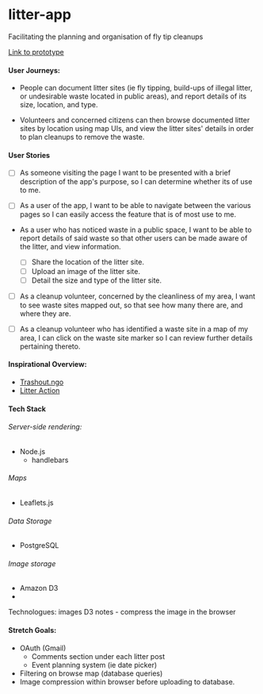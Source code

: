 # litter-app
Facilitating the planning and organisation of fly tip cleanups

[Link to prototype](https://github.com/JWLD/litter-locator)

#### User Journeys:

- People can document litter sites (ie fly tipping, build-ups of illegal litter, or undesirable waste located in public areas), and report details of its size, location, and type.

- Volunteers and concerned citizens can then browse documented litter sites by location using map UIs, and view the litter sites' details in order to plan cleanups to remove the waste.

#### User Stories
- [ ] As someone visiting the page I want to be presented with a brief description of the app's purpose, so I can determine whether its of use to me.

- [ ] As a user of the app, I want to be able to navigate  between the various pages so I can easily access the feature that is of most use to me.

- As a user who has noticed waste in a public space, I want to be able to report details of said waste so that other users can be made aware of the litter, and view information.

  - [ ] Share the location of the litter site.
  - [ ] Upload an image of the litter site.
  - [ ] Detail the size and type of the litter site.

- [ ] As a cleanup volunteer, concerned by the cleanliness of my area, I want to see waste sites mapped out, so that see how many there are, and where they are.

- [ ] As a cleanup volunteer who has identified a waste site in a map of my area, I can click on the waste site marker so I can review further details pertaining thereto.


#### Inspirational Overview:
- [Trashout.ngo](http://trashout.ngo/)
- [Litter Action](http://litteraction.org.uk)

#### Tech Stack
###### Server-side rendering:

- Node.js  
  - handlebars
  
###### Maps
  - Leaflets.js  

###### Data Storage
  - PostgreSQL

###### Image storage
  - Amazon D3
-

Technologues:
images D3
notes - compress the image in the browser


#### Stretch Goals:
- OAuth (Gmail)
  - Comments section under each litter post
  - Event planning system (ie date picker)
- Filtering on browse map (database queries)
- Image compression within browser before uploading to database.
